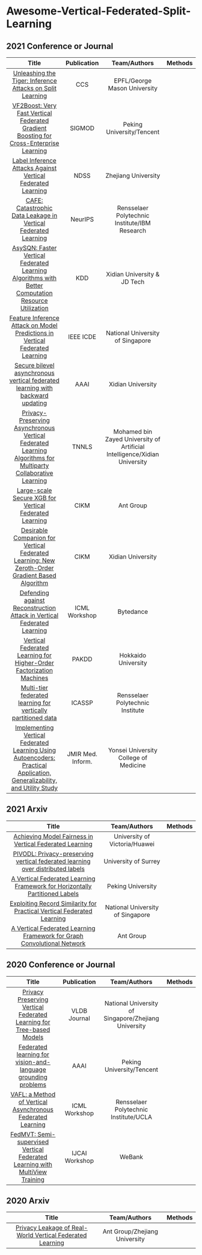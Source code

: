 # Awesome-Vertical-Federated-Split-Learning

## 2021 Conference or Journal
Title | Publication  | Team/Authors  | Methods
:------: | :------: | :------: | :------:
[Unleashing the Tiger: Inference Attacks on Split Learning](https://arxiv.org/abs/2012.02670) |  CCS  |EPFL/George Mason University|
[VF2Boost: Very Fast Vertical Federated Gradient Boosting for Cross-Enterprise Learning](https://dl.acm.org/doi/abs/10.1145/3448016.3457241) | SIGMOD| Peking University/Tencent|
[Label Inference Attacks Against Vertical Federated Learning](https://nesa.zju.edu.cn/download/fc_pdf_label_infer.pdf) |  NDSS  |Zhejiang University|
[CAFE: Catastrophic Data Leakage in Vertical Federated Learning](https://arxiv.org/abs/2110.15122) | NeurIPS|Rensselaer Polytechnic Institute/IBM Research |
[AsySQN: Faster Vertical Federated Learning Algorithms with Better Computation Resource Utilization](https://dl.acm.org/doi/abs/10.1145/3447548.3467169) | KDD| Xidian University & JD Tech |
[Feature Inference Attack on Model Predictions in Vertical Federated Learning](https://arxiv.org/abs/2010.10152) |  IEEE ICDE  | National University of Singapore |
[Secure bilevel asynchronous vertical federated learning with backward updating](https://ojs.aaai.org/index.php/AAAI/article/view/17301) | AAAI | Xidian University  |  
[Privacy-Preserving Asynchronous Vertical Federated Learning Algorithms for Multiparty Collaborative Learning](https://arxiv.org/abs/1812.03288) | TNNLS | Mohamed bin Zayed University of Artificial Intelligence/Xidian University  | 
[Large-scale Secure XGB for Vertical Federated Learning](https://dl.acm.org/doi/abs/10.1145/3459637.348236) | CIKM | Ant Group | 
[Desirable Companion for Vertical Federated Learning: New Zeroth-Order Gradient Based Algorithm](https://dl.acm.org/doi/pdf/10.1145/3459637.3482249) | CIKM | Xidian University| 
[Defending against Reconstruction Attack in Vertical Federated Learning](https://fl-icml.github.io/2021/papers/FL-ICML21_paper_21.pdf) |  ICML Workshop  | Bytedance |
[Vertical Federated Learning for Higher-Order Factorization Machines](https://link.springer.com/chapter/10.1007/978-3-030-75765-6_28/) |  PAKDD  |Hokkaido University |
[Multi-tier federated learning for vertically partitioned data](https://link.springer.com/chapter/10.1007/978-3-030-75765-6_28/) |  ICASSP  |Rensselaer Polytechnic Institute|
[Implementing Vertical Federated Learning Using Autoencoders: Practical Application, Generalizability, and Utility Study](https://medinform.jmir.org/2021/6/e26598/) |  JMIR Med. Inform.  | Yonsei University College of Medicine |

## 2021 Arxiv
Title | Team/Authors | Methods
:------: | :------: | :------: 
[Achieving Model Fairness in Vertical Federated Learning](https://arxiv.org/abs/2109.08344) |  University of Victoria/Huawei |
[PIVODL: Privacy-preserving vertical federated learning over distributed labels](https://arxiv.org/abs/2108.11444) | University of Surrey |
[A Vertical Federated Learning Framework for Horizontally Partitioned Labels](https://arxiv.org/abs/2106.10056) |  Peking University | 
[Exploiting Record Similarity for Practical Vertical Federated Learning](https://arxiv.org/pdf/2106.06312.pdf) |  National University of Singapore |
[A Vertical Federated Learning Framework for Graph Convolutional Network](https://arxiv.org/abs/2106.11593) |  Ant Group | 

## 2020 Conference or Journal
Title | Publication  | Team/Authors  | Methods
:------: | :------: | :------: | :------:
[Privacy Preserving Vertical Federated Learning for Tree-based Models](http://www.vldb.org/pvldb/vol13/p2090-wu.pdf) | VLDB Journal | National University of Singapore/Zhejiang University|
[Federated learning for vision-and-language grounding problems](https://ojs.aaai.org/index.php/AAAI/article/view/6824) | AAAI | Peking University/Tencent|
[VAFL: a Method of Vertical Asynchronous Federated Learning](https://arxiv.org/abs/2007.06081) | ICML Workshop | Rensselaer Polytechnic Institute/UCLA  |
[FedMVT: Semi-supervised Vertical Federated Learning with MultiView Training](https://arxiv.org/abs/2008.10838v1) | IJCAI Workshop | WeBank|

## 2020 Arxiv
Title | Team/Authors | Methods
:------: | :------: | :------:
[Privacy Leakage of Real-World Vertical Federated Learning](https://arxiv.org/abs/2011.09290) | Ant Group/Zhejiang University |
